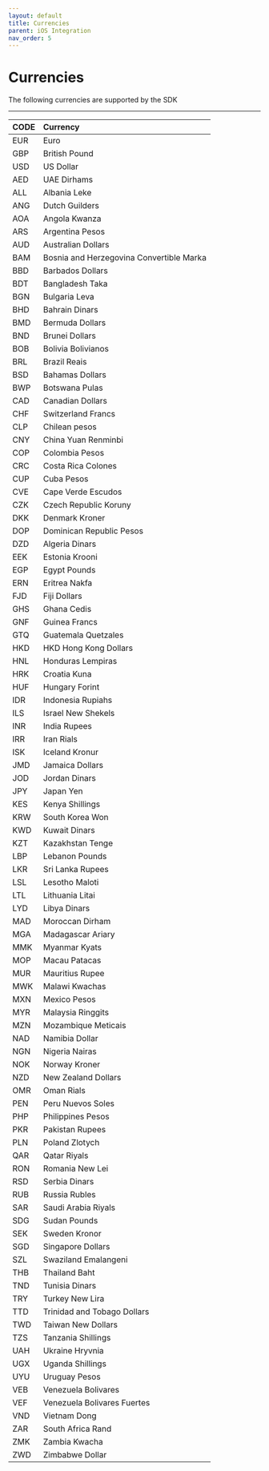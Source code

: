 ```yaml
---
layout: default
title: Currencies
parent: iOS Integration
nav_order: 5
---
```


# Currencies


The following currencies are supported by the SDK

---

| CODE         | Currency         | 
|:-------------|:------------------|
| EUR           | Euro | 
| GBP | British Pound   | 
| USD | US Dollar      | 
| AED | UAE Dirhams | 
| ALL | Albania Leke |
| ANG | Dutch Guilders |
| AOA | Angola Kwanza |
| ARS | Argentina Pesos
| AUD | Australian Dollars
| BAM | Bosnia and Herzegovina Convertible Marka
| BBD | Barbados Dollars
| BDT | Bangladesh Taka
| BGN | Bulgaria Leva
| BHD | Bahrain Dinars
| BMD | Bermuda Dollars
| BND | Brunei Dollars
| BOB | Bolivia Bolivianos
| BRL | Brazil Reais
| BSD | Bahamas Dollars
| BWP | Botswana Pulas
| CAD | Canadian Dollars
| CHF | Switzerland Francs
| CLP | Chilean pesos
| CNY | China Yuan Renminbi
| COP | Colombia Pesos
| CRC | Costa Rica Colones
| CUP | Cuba Pesos
| CVE | Cape Verde Escudos
| CZK | Czech Republic Koruny
| DKK | Denmark Kroner
| DOP | Dominican Republic Pesos
| DZD | Algeria Dinars
| EEK | Estonia Krooni
| EGP | Egypt Pounds
| ERN | Eritrea Nakfa
| FJD | Fiji Dollars
| GHS | Ghana Cedis
| GNF | Guinea Francs
| GTQ | Guatemala Quetzales
| HKD | HKD Hong Kong Dollars
| HNL | Honduras Lempiras
| HRK | Croatia Kuna
| HUF | Hungary Forint
| IDR | Indonesia Rupiahs
| ILS | Israel New Shekels
| INR | India Rupees
| IRR | Iran Rials
| ISK | Iceland Kronur
| JMD | Jamaica Dollars
| JOD | Jordan Dinars
| JPY | Japan Yen
| KES | Kenya Shillings
| KRW | South Korea Won
| KWD | Kuwait Dinars
| KZT | Kazakhstan Tenge
| LBP | Lebanon Pounds
| LKR | Sri Lanka Rupees
| LSL | Lesotho Maloti
| LTL | Lithuania Litai
| LYD | Libya Dinars
| MAD | Moroccan Dirham
| MGA | Madagascar Ariary
| MMK | Myanmar Kyats
| MOP | Macau Patacas
| MUR | Mauritius Rupee
| MWK | Malawi Kwachas
| MXN | Mexico Pesos
| MYR | Malaysia Ringgits
| MZN | Mozambique Meticais
| NAD | Namibia Dollar
| NGN | Nigeria Nairas
| NOK | Norway Kroner
| NZD | New Zealand Dollars
| OMR | Oman Rials
| PEN | Peru Nuevos Soles
| PHP | Philippines Pesos
| PKR | Pakistan Rupees
| PLN | Poland Zlotych
| QAR | Qatar Riyals
| RON | Romania New Lei
| RSD | Serbia Dinars
| RUB | Russia Rubles
| SAR | Saudi Arabia Riyals
| SDG | Sudan Pounds
| SEK | Sweden Kronor
| SGD | Singapore Dollars
| SZL | Swaziland Emalangeni
| THB | Thailand Baht
| TND | Tunisia Dinars
| TRY | Turkey New Lira
| TTD | Trinidad and Tobago Dollars
| TWD | Taiwan New Dollars
| TZS | Tanzania Shillings
| UAH | Ukraine Hryvnia
| UGX | Uganda Shillings
| UYU | Uruguay Pesos
| VEB | Venezuela Bolivares
| VEF | Venezuela Bolivares Fuertes
| VND | Vietnam Dong
| ZAR | South Africa Rand
| ZMK | Zambia Kwacha
| ZWD | Zimbabwe Dollar
